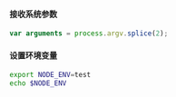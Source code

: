 #### 接收系统参数

```js
var arguments = process.argv.splice(2);
```

#### 设置环境变量
```bash
export NODE_ENV=test
echo $NODE_ENV
```


